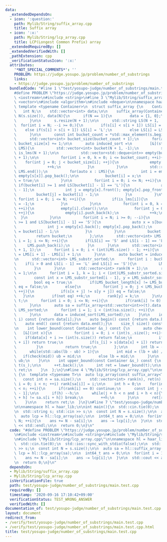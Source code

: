 ```yaml
---
data:
  _extendedDependsOn:
  - icon: ':question:'
    path: Mylib/String/suffix_array.cpp
    title: Suffix array
  - icon: ':x:'
    path: Mylib/String/lcp_array.cpp
    title: LCP(Longest Common Prefix) array
  _extendedRequiredBy: []
  _extendedVerifiedWith: []
  _pathExtension: cpp
  _verificationStatusIcon: ':x:'
  attributes:
    '*NOT_SPECIAL_COMMENTS*': ''
    PROBLEM: https://judge.yosupo.jp/problem/number_of_substrings
    links:
    - https://judge.yosupo.jp/problem/number_of_substrings
  bundledCode: "#line 1 \"test/yosupo-judge/number_of_substrings/main.test.cpp\"\n\
    #define PROBLEM \"https://judge.yosupo.jp/problem/number_of_substrings\"\n\n#include\
    \ <iostream>\n#include <string>\n#line 3 \"Mylib/String/suffix_array.cpp\"\n#include\
    \ <vector>\n#include <algorithm>\n#include <deque>\n\nnamespace haar_lib {\n \
    \ template <typename Container>\n  struct suffix_array {\n    Container s;\n \
    \   int N;\n    std::vector<int> data;\n\n    suffix_array(Container s_): s(s_),\
    \ N(s.size()), data(N){\n      if(N == 1){\n        data = {1, 0};\n        return;\n\
    \      }\n\n      s.resize(N + 1);\n\n      std::string LS(N + 1, 'S');\n    \
    \  for(int i = N; --i >= 0;){\n        if(s[i] < s[i + 1]) LS[i] = 'S';\n    \
    \    else if(s[i] > s[i + 1]) LS[i] = 'L';\n        else LS[i] = LS[i + 1];\n\
    \      }\n\n      const int bucket_count = *std::max_element(s.begin(), s.end());\n\
    \      std::vector<int> bucket_size(bucket_count + 1);\n      for(auto x : s)\
    \ bucket_size[x] += 1;\n\n      auto induced_sort =\n        [&](std::vector<int>\
    \ LMS){\n          std::vector<int> bucket(N + 1, -1);\n          std::vector<bool>\
    \ is_lms(N + 1);\n\n          std::vector<std::deque<int>> empty(bucket_count\
    \ + 1);\n\n          for(int i = 0, k = 0; i <= bucket_count; ++i){\n        \
    \    for(int j = 0; j < bucket_size[i]; ++j){\n              empty[i].push_back(k);\n\
    \              ++k;\n            }\n          }\n\n          std::reverse(LMS.begin(),\
    \ LMS.end());\n          for(auto x : LMS){\n            int i = empty[s[x]].back();\
    \ empty[s[x]].pop_back();\n\n            bucket[i] = x;\n            is_lms[i]\
    \ = true;\n          }\n\n          for(int i = 0; i <= N; ++i){\n           \
    \ if(bucket[i] >= 1 and LS[bucket[i] - 1] == 'L'){\n              auto x = s[bucket[i]\
    \ - 1];\n              int j = empty[x].front(); empty[x].pop_front();\n     \
    \         bucket[j] = bucket[i] - 1;\n            }\n          }\n\n         \
    \ for(int i = 0; i <= N; ++i){\n            if(is_lms[i]){\n              bucket[i]\
    \ = -1;\n            }\n          }\n\n          for(int i = 0, k = 0; i <= bucket_count;\
    \ ++i){\n            empty[i].clear();\n\n            for(int j = 0; j < bucket_size[i];\
    \ ++j){\n              empty[i].push_back(k);\n              ++k;\n          \
    \  }\n          }\n\n          for(int i = N; i >= 0; --i){\n            if(bucket[i]\
    \ >= 1 and LS[bucket[i] - 1] == 'S'){\n              auto x = s[bucket[i] - 1];\n\
    \              int j = empty[x].back(); empty[x].pop_back();\n              bucket[j]\
    \ = bucket[i] - 1;\n            }\n          }\n\n          bucket[0] = N;\n \
    \         return bucket;\n        };\n\n      std::vector<int> LMS;\n      for(int\
    \ i = 1; i <= N; ++i){\n        if(LS[i] == 'S' and LS[i - 1] == 'L'){\n     \
    \     LMS.push_back(i);\n        }\n      }\n\n      std::vector<int> LMS_bucket_length(N\
    \ + 1, 1);\n      for(int i = 0; i < (int)LMS.size() - 1; ++i){\n        LMS_bucket_length[LMS[i]]\
    \ = LMS[i + 1] - LMS[i] + 1;\n      }\n\n      auto bucket = induced_sort(LMS);\n\
    \n      std::vector<int> LMS_substr_sorted;\n      for(int i : bucket){\n    \
    \    if(i > 0 and LS[i - 1] == 'L' and LS[i] == 'S'){\n          LMS_substr_sorted.push_back(i);\n\
    \        }\n      }\n\n      std::vector<int> rank(N + 1);\n      rank[LMS_substr_sorted[0]]\
    \ = 1;\n\n      for(int i = 1, k = 1; i < (int)LMS_substr_sorted.size(); ++i){\n\
    \        const int x = LMS_substr_sorted[i - 1], y = LMS_substr_sorted[i];\n\n\
    \        bool eq = true;\n        if(LMS_bucket_length[x] != LMS_bucket_length[y])\
    \ eq = false;\n        else{\n          for(int j = 0; j < LMS_bucket_length[x];\
    \ ++j){\n            if(s[x + j] != s[y + j]) eq = false;\n          }\n     \
    \   }\n\n        if(not eq) ++k;\n        rank[y] = k;\n      }\n\n      std::vector<int>\
    \ t;\n      for(int i = 0; i <= N; ++i){\n        if(rank[i] != 0) t.push_back(rank[i]);\n\
    \      }\n\n      auto sa = suffix_array<std::vector<int>>(t).data;\n\n      std::vector<int>\
    \ LMS_sorted;\n      for(int i = 1; i < (int)sa.size(); ++i){\n        LMS_sorted.push_back(LMS[sa[i]]);\n\
    \      }\n\n      data = induced_sort(LMS_sorted);\n    }\n\n    int operator[](size_t\
    \ i) const {return data[i];}\n    auto begin() const {return data.begin();}\n\
    \    auto end() const {return data.end();}\n    size_t size() const {return data.size();}\n\
    \n    int lower_bound(const Container &s_) const {\n      auto check =\n     \
    \   [&](int x){\n          for(int i = 0; i < (int)s_.size(); ++i){\n        \
    \    if(data[x] + i >= (int)s.size()) return false;\n            if(s_[i] < s[data[x]\
    \ + i]) return true;\n            if(s_[i] > s[data[x] + i]) return false;\n \
    \         }\n          return true;\n        };\n\n      int lb = -1, ub = size();\n\
    \      while(std::abs(lb - ub) > 1){\n        int mid = (lb + ub) / 2;\n     \
    \   if(check(mid)) ub = mid;\n        else lb = mid;\n      }\n\n      return\
    \ ub;\n    }\n\n    int upper_bound(const Container &s_) const {\n      Container\
    \ t(s_);\n\n      ++t.back();\n      int ret = lower_bound(t);\n\n      return\
    \ ret;\n    }\n  };\n}\n#line 4 \"Mylib/String/lcp_array.cpp\"\n\nnamespace haar_lib\
    \ {\n  template <typename T>\n  auto lcp_array(const suffix_array<T> &sa){\n \
    \   const int n = sa.size();\n    std::vector<int> rank(n), ret(n);\n\n    for(int\
    \ i = 0; i < n; ++i) rank[sa[i]] = i;\n\n    int h = 0;\n    for(int i = 0; i\
    \ < n; ++i){\n      if(rank[i] == 0) continue;\n      const int j = sa[rank[i]\
    \ - 1];\n\n      if(h) --h;\n      while(j + h < n and i + h < n){\n        if(sa.s[j\
    \ + h] != sa.s[i + h]) break;\n        ++h;\n      }\n\n      ret[rank[i]] = h;\n\
    \    }\n\n    return ret;\n  }\n}\n#line 7 \"test/yosupo-judge/number_of_substrings/main.test.cpp\"\
    \n\nnamespace hl = haar_lib;\n\nint main(){\n  std::cin.tie(0);\n  std::ios::sync_with_stdio(false);\n\
    \n  std::string s; std::cin >> s;\n  const int N = s.size();\n\n  auto sa = hl::suffix_array(s);\n\
    \  auto lcp = hl::lcp_array(sa);\n\n  int64_t ans = 0;\n\n  for(int i = 1; i <=\
    \ N; ++i){\n    ans += N - sa[i];\n    ans -= lcp[i];\n  }\n\n  std::cout << ans\
    \ << std::endl;\n\n  return 0;\n}\n"
  code: "#define PROBLEM \"https://judge.yosupo.jp/problem/number_of_substrings\"\n\
    \n#include <iostream>\n#include <string>\n#include \"Mylib/String/suffix_array.cpp\"\
    \n#include \"Mylib/String/lcp_array.cpp\"\n\nnamespace hl = haar_lib;\n\nint main(){\n\
    \  std::cin.tie(0);\n  std::ios::sync_with_stdio(false);\n\n  std::string s; std::cin\
    \ >> s;\n  const int N = s.size();\n\n  auto sa = hl::suffix_array(s);\n  auto\
    \ lcp = hl::lcp_array(sa);\n\n  int64_t ans = 0;\n\n  for(int i = 1; i <= N; ++i){\n\
    \    ans += N - sa[i];\n    ans -= lcp[i];\n  }\n\n  std::cout << ans << std::endl;\n\
    \n  return 0;\n}\n"
  dependsOn:
  - Mylib/String/suffix_array.cpp
  - Mylib/String/lcp_array.cpp
  isVerificationFile: true
  path: test/yosupo-judge/number_of_substrings/main.test.cpp
  requiredBy: []
  timestamp: '2020-09-16 17:10:42+09:00'
  verificationStatus: TEST_WRONG_ANSWER
  verifiedWith: []
documentation_of: test/yosupo-judge/number_of_substrings/main.test.cpp
layout: document
redirect_from:
- /verify/test/yosupo-judge/number_of_substrings/main.test.cpp
- /verify/test/yosupo-judge/number_of_substrings/main.test.cpp.html
title: test/yosupo-judge/number_of_substrings/main.test.cpp
---
```

